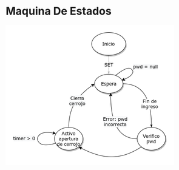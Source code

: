 # Maquina De Estados
![alt text](https://github.com/nahu846/MaquinaDeEstadosInfo2/blob/master/DiagramaDeEstados.png)
